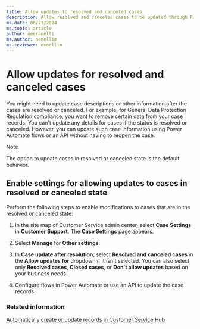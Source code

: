 ```yaml
---
title: Allow updates to resolved and canceled cases
description: Allow resolved and canceled cases to be updated through Power Automate flows, API.
ms.date: 06/21/2024
ms.topic: article
author: neeranelli
ms.author: nenellim
ms.reviewer: nenellim
---
```


# Allow updates for resolved and canceled cases

You might need to update case descriptions or other information after the cases are resolved or canceled. For example, for General Data Protection Regulation compliance, you want to remove certain data from your case records. You can't update any details for cases if the status is resolved or canceled. However, you can update such case information using Power Automate flows or an API without having to reopen the case.

> [!NOTE]
> The option to update cases in resolved or canceled state is the default behavior.

## Enable settings for allowing updates to cases in resolved or canceled state

Perform the following steps to enable modifications to cases that are in the resolved or canceled state:

1. In the site map of Customer Service admin center, select **Case Settings** in **Customer Support**. The **Case Settings** page appears.

1. Select **Manage** for **Other settings**.

1. In **Case update after resolution**, select **Resolved and canceled cases** in the **Allow updates for** dropdown if it isn't selected. You can also select only **Resolved cases**, **Closed cases**, or **Don't allow updates** based on your business needs.

1. Configure flows in Power Automate or use an API to update the case records.

### Related information

[Automatically create or update records in Customer Service Hub](automatically-create-update-records.md)  
